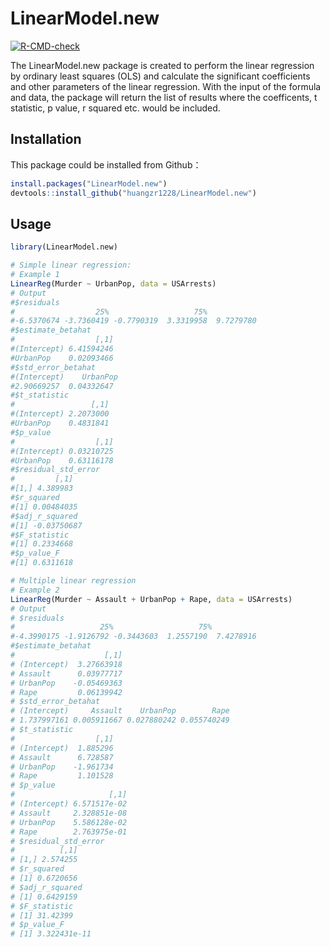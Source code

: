 # LinearModel.new
<!-- badges: start -->
  [![R-CMD-check](https://github.com/huangzr1228/biostat625-hw3/actions/workflows/R-CMD-check.yaml/badge.svg)](https://github.com/huangzr1228/biostat625-hw3/actions/workflows/R-CMD-check.yaml)
  <!-- badges: end -->
The LinearModel.new package is created to perform the linear regression by ordinary least squares (OLS) and calculate the significant coefficients and other parameters of the linear regression. With the input of the formula and data, the package will return the list of results where the coefficents, t statistic, p value, r squared etc. would be included. 
## Installation
This package could be installed from Github：
```r
install.packages("LinearModel.new")
devtools::install_github("huangzr1228/LinearModel.new")
```
## Usage
```r
library(LinearModel.new)

# Simple linear regression:
# Example 1
LinearReg(Murder ~ UrbanPop, data = USArrests)
# Output
#$residuals
#                  25%                   75%            
#-6.5370674 -3.7360419 -0.7790319  3.3319958  9.7279780 
#$estimate_betahat
#                  [,1]
#(Intercept) 6.41594246
#UrbanPop    0.02093466
#$std_error_betahat
#(Intercept)    UrbanPop 
#2.90669257  0.04332647 
#$t_statistic
#                 [,1]
#(Intercept) 2.2073000
#UrbanPop    0.4831841
#$p_value
#                  [,1]
#(Intercept) 0.03210725
#UrbanPop    0.63116178
#$residual_std_error
#         [,1]
#[1,] 4.389983
#$r_squared
#[1] 0.00484035
#$adj_r_squared
#[1] -0.03750687
#$F_statistic
#[1] 0.2334668
#$p_value_F
#[1] 0.6311618

# Multiple linear regression
# Example 2
LinearReg(Murder ~ Assault + UrbanPop + Rape, data = USArrests)
# Output
# $residuals
#                   25%                   75%            
#-4.3990175 -1.9126792 -0.3443603  1.2557190  7.4278916 
#$estimate_betahat
#                    [,1]
# (Intercept)  3.27663918
# Assault      0.03977717
# UrbanPop    -0.05469363
# Rape         0.06139942
# $std_error_betahat
# (Intercept)     Assault    UrbanPop        Rape 
# 1.737997161 0.005911667 0.027880242 0.055740249 
# $t_statistic
#                  [,1]
# (Intercept)  1.885296
# Assault      6.728587
# UrbanPop    -1.961734
# Rape         1.101528
# $p_value
#                     [,1]
# (Intercept) 6.571517e-02
# Assault     2.328851e-08
# UrbanPop    5.586128e-02
# Rape        2.763975e-01
# $residual_std_error
#          [,1]
# [1,] 2.574255
# $r_squared
# [1] 0.6720656
# $adj_r_squared
# [1] 0.6429159
# $F_statistic
# [1] 31.42399
# $p_value_F
# [1] 3.322431e-11
```
